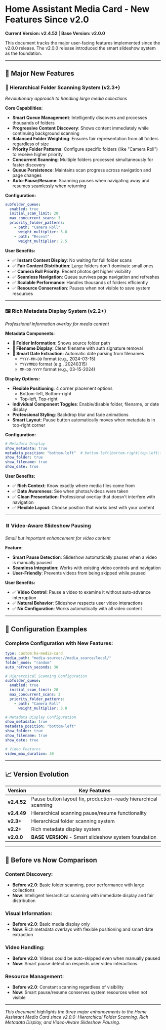 # Home Assistant Media Card - New Features Since v2.0

**Current Version: v2.4.52** | **Base Version: v2.0.0**

This document tracks the major user-facing features implemented since the v2.0.0 release. The v2.0.0 release introduced the smart slideshow system as the foundation.

---

## 🚀 Major New Features

### 📂 **Hierarchical Folder Scanning System (v2.3+)**
*Revolutionary approach to handling large media collections*

**Core Capabilities:**
- **Smart Queue Management**: Intelligently discovers and processes thousands of folders
- **Progressive Content Discovery**: Shows content immediately while continuing background scanning
- **Balanced Folder Weighting**: Ensures fair representation from all folders regardless of size
- **Priority Folder Patterns**: Configure specific folders (like "Camera Roll") to receive higher priority
- **Concurrent Scanning**: Multiple folders processed simultaneously for faster discovery
- **Queue Persistence**: Maintains scan progress across navigation and page changes
- **Auto-Pause/Resume**: Scanning pauses when navigating away and resumes seamlessly when returning

**Configuration:**
```yaml
subfolder_queue:
  enabled: true
  initial_scan_limit: 20
  max_concurrent_scans: 3
  priority_folder_patterns:
    - path: "Camera Roll"
      weight_multiplier: 3.0
    - path: "Recent"
      weight_multiplier: 2.5
```

**User Benefits:**
- ✅ **Instant Content Display**: No waiting for full folder scans
- ✅ **Fair Content Distribution**: Large folders don't dominate small ones
- ✅ **Camera Roll Priority**: Recent photos get higher visibility
- ✅ **Seamless Navigation**: Queue survives page navigation and refreshes
- ✅ **Scalable Performance**: Handles thousands of folders efficiently
- ✅ **Resource Conservation**: Pauses when not visible to save system resources

---

### 🖼️ **Rich Metadata Display System (v2.2+)**
*Professional information overlay for media content*

**Metadata Components:**
- **📁 Folder Information**: Shows source folder path
- **📄 Filename Display**: Clean filename with auth signature removal
- **📅 Smart Date Extraction**: Automatic date parsing from filenames
  - `YYYY-MM-DD` format (e.g., 2024-03-15)
  - `YYYYMMDD` format (e.g., 20240315)
  - `MM-DD-YYYY` format (e.g., 03-15-2024)

**Display Options:**
- **Flexible Positioning**: 4 corner placement options
  - Bottom-left, Bottom-right
  - Top-left, Top-right
- **Individual Component Toggles**: Enable/disable folder, filename, or date display
- **Professional Styling**: Backdrop blur and fade animations
- **Smart Layout**: Pause button automatically moves when metadata is in top-right corner

**Configuration:**
```yaml
# Metadata Display
show_metadata: true
metadata_position: "bottom-left"  # bottom-left|bottom-right|top-left|top-right
show_folder: true
show_filename: true  
show_date: true
```

**User Benefits:**
- ✅ **Rich Context**: Know exactly where media files come from
- ✅ **Date Awareness**: See when photos/videos were taken
- ✅ **Clean Presentation**: Professional overlay that doesn't interfere with navigation
- ✅ **Flexible Layout**: Choose position that works best with your content

---

### ⏸️ **Video-Aware Slideshow Pausing**
*Small but important enhancement for video content*

**Feature:**
- **Smart Pause Detection**: Slideshow automatically pauses when a video is manually paused
- **Seamless Integration**: Works with existing video controls and navigation
- **User-Friendly**: Prevents videos from being skipped while paused

**User Benefits:**
- ✅ **Video Control**: Pause a video to examine it without auto-advance interruption
- ✅ **Natural Behavior**: Slideshow respects user video interactions
- ✅ **No Configuration**: Works automatically with all video content

---

## 🔧 **Configuration Examples**

### **Complete Configuration with New Features:**
```yaml
type: custom:ha-media-card
media_path: "media-source://media_source/local/"
folder_mode: "random"
auto_refresh_seconds: 30

# Hierarchical Scanning Configuration
subfolder_queue:
  enabled: true
  initial_scan_limit: 20
  max_concurrent_scans: 3
  priority_folder_patterns:
    - path: "Camera Roll"
      weight_multiplier: 3.0

# Metadata Display Configuration  
show_metadata: true
metadata_position: "bottom-left"
show_folder: true
show_filename: true
show_date: true

# Video Features
video_max_duration: 30
```

---

## 📈 **Version Evolution**

| Version | Key Features |
|---------|-------------|
| **v2.4.52** | Pause button layout fix, production-ready hierarchical scanning |
| **v2.4.49** | Hierarchical scanning pause/resume functionality |
| **v2.3+** | Hierarchical folder scanning system |
| **v2.2+** | Rich metadata display system |
| **v2.0.0** | **BASE VERSION** - Smart slideshow system foundation |

---

## 🎯 **Before vs Now Comparison**

### **Content Discovery:**
- **Before v2.0**: Basic folder scanning, poor performance with large collections
- **Now**: Intelligent hierarchical scanning with immediate display and fair distribution

### **Visual Information:**
- **Before v2.0**: Basic media display only
- **Now**: Rich metadata overlays with flexible positioning and smart date extraction

### **Video Handling:**
- **Before v2.0**: Videos could be auto-skipped even when manually paused
- **Now**: Smart pause detection respects user video interactions

### **Resource Management:**
- **Before v2.0**: Constant scanning regardless of visibility
- **Now**: Smart pause/resume conserves system resources when not visible

---

*This document highlights the three major enhancements to the Home Assistant Media Card since v2.0.0: Hierarchical Folder Scanning, Rich Metadata Display, and Video-Aware Slideshow Pausing.*